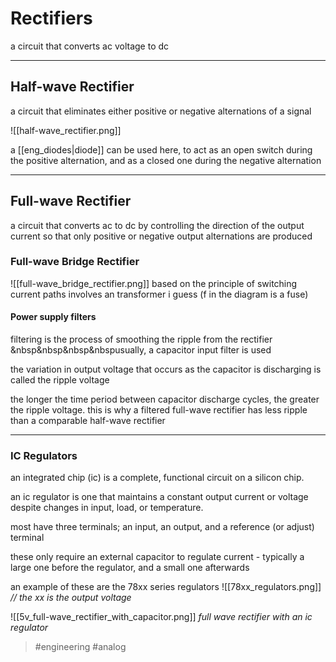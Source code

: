 # Rectifiers
a circuit that converts ac voltage to dc

---
## Half-wave Rectifier

a circuit that eliminates either positive or negative alternations of a signal

![[half-wave_rectifier.png]]

a [[eng_diodes|diode]] can be used here, to act as an open switch during the positive alternation, and as a closed one during the negative alternation

---
## Full-wave Rectifier

a circuit that converts ac to dc by controlling the direction of the output current so that only positive or negative output alternations are produced

### Full-wave Bridge Rectifier
![[full-wave_bridge_rectifier.png]]
based on the principle of switching current paths
involves an transformer i guess
(f in the diagram is a fuse)


#### Power supply filters

filtering is the process of smoothing the ripple from the rectifier
&nbsp&nbsp&nbsp&nbspusually, a capacitor input filter is used

the variation in output voltage that occurs as the capacitor is discharging is called the ripple voltage

the longer the time period between capacitor discharge cycles, the greater the ripple voltage. this is why a filtered full-wave rectifier has less ripple than a comparable half-wave rectifier

---
### IC Regulators

an integrated chip (ic) is a complete, functional circuit on a silicon chip.

an ic regulator is one that maintains a constant output current or voltage despite changes in input, load, or temperature.

most have three terminals; an input, an output, and a reference (or adjust) terminal

these only require an external capacitor to regulate current - typically a large one before the regulator, and a small one afterwards

an example of these are the 78xx series regulators 
![[78xx_regulators.png]]
_// the xx is the output voltage_

![[5v_full-wave_rectifier_with_capacitor.png]]
_full wave rectifier with an ic regulator_

> #engineering #analog